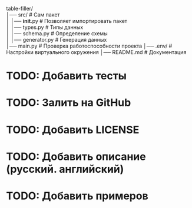 table-filler/  
│── src/                      # Сам пакет  
│   │── __init__.py           # Позволяет импортировать пакет  
│   │── types.py              # Типы данных  
│   │── schema.py             # Определение схемы  
│   │── generator.py          # Генерация данных                
│── main.py                   # Проверка работоспособности проекта
│── .env/                     # Настройки виртуального окружения
│── README.md                 # Документация

# TODO: Добавить тесты

# TODO: Залить на GitHub

# TODO: Добавить LICENSE

# TODO: Добавить описание (русский. английский)

# TODO: Добавить примеров